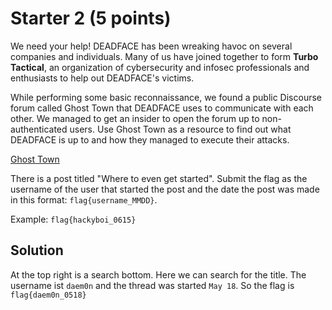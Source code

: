 # Starter 2 (5 points)
We need your help! DEADFACE has been wreaking havoc on several companies and individuals. Many of us have joined together to form **Turbo Tactical**, an organization of cybersecurity and infosec professionals and enthusiasts to help out DEADFACE's victims.

While performing some basic reconnaissance, we found a public Discourse forum called Ghost Town that DEADFACE uses to communicate with each other. We managed to get an insider to open the forum up to non-authenticated users. Use Ghost Town as a resource to find out what DEADFACE is up to and how they managed to execute their attacks.

[Ghost Town](https://ghosttown.deadface.io/)

There is a post titled "Where to even get started". Submit the flag as the username of the user that started the post and the date the post was made in this format: `flag{username_MMDD}`.

Example: `flag{hackyboi_0615}`

## Solution
At the top right is a search bottom. Here we can search for the title. The username ist `daem0n` and the thread was started `May 18`. So the flag is `flag{daem0n_0518}`
